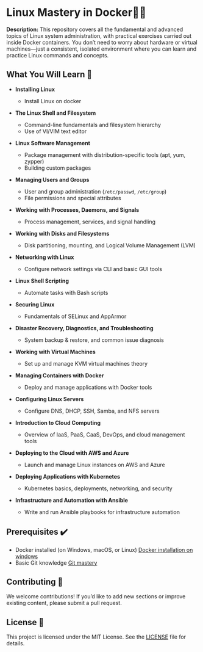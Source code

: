 # **Linux Mastery in Docker**🐳🐧

**Description:**
This repository covers all the fundamental and advanced topics of Linux system administration, with practical exercises carried out inside Docker containers. You don’t need to worry about hardware or virtual machines—just a consistent, isolated environment where you can learn and practice Linux commands and concepts.

## What You Will Learn 📖

- **Installing Linux**

  - Install Linux on docker

- **The Linux Shell and Filesystem**

  - Command-line fundamentals and filesystem hierarchy
  - Use of VI/VIM text editor

- **Linux Software Management**

  - Package management with distribution-specific tools (apt, yum, zypper)
  - Building custom packages

- **Managing Users and Groups**

  - User and group administration (`/etc/passwd`, `/etc/group`)
  - File permissions and special attributes

- **Working with Processes, Daemons, and Signals**

  - Process management, services, and signal handling

- **Working with Disks and Filesystems**

  - Disk partitioning, mounting, and Logical Volume Management (LVM)

- **Networking with Linux**

  - Configure network settings via CLI and basic GUI tools

- **Linux Shell Scripting**

  - Automate tasks with Bash scripts

- **Securing Linux**

  - Fundamentals of SELinux and AppArmor

- **Disaster Recovery, Diagnostics, and Troubleshooting**

  - System backup & restore, and common issue diagnosis

- **Working with Virtual Machines**

  - Set up and manage KVM virtual machines theory

- **Managing Containers with Docker**

  - Deploy and manage applications with Docker tools

- **Configuring Linux Servers**

  - Configure DNS, DHCP, SSH, Samba, and NFS servers

- **Introduction to Cloud Computing**

  - Overview of IaaS, PaaS, CaaS, DevOps, and cloud management tools

- **Deploying to the Cloud with AWS and Azure**

  - Launch and manage Linux instances on AWS and Azure

- **Deploying Applications with Kubernetes**

  - Kubernetes basics, deployments, networking, and security

- **Infrastructure and Automation with Ansible**

  - Write and run Ansible playbooks for infrastructure automation

## Prerequisites ✔️

- Docker installed (on Windows, macOS, or Linux) [Docker installation on windows](https://www.youtube.com/watch?si=DglDYuvf-zvFY9bS&v=R4uy6Oqiy5I&feature=youtu.be)
- Basic Git knowledge [Git mastery](https://github.com/HashimThePassionate/learn-git-mastery)

## Contributing 🤝

We welcome contributions! If you’d like to add new sections or improve existing content, please submit a pull request.

## License 📄

This project is licensed under the MIT License. See the [LICENSE](./LICENSE) file for details.


